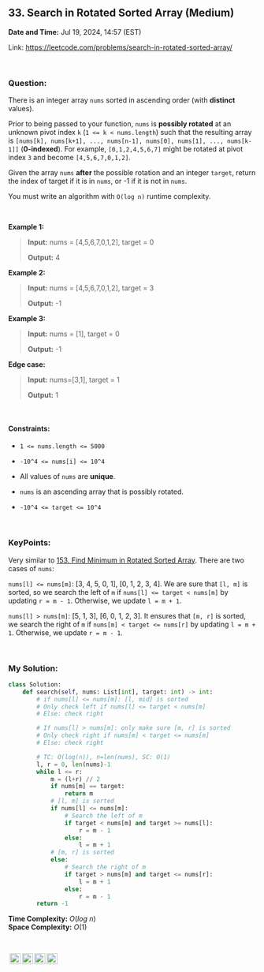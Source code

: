 ## 33. Search in Rotated Sorted Array (Medium)
**Date and Time:** Jul 19, 2024, 14:57 (EST)

Link: https://leetcode.com/problems/search-in-rotated-sorted-array/

<br>

### Question:
There is an integer array `nums` sorted in ascending order (with **distinct** values).

Prior to being passed to your function, `nums` is **possibly rotated** at an unknown pivot index `k` (`1 <= k < nums.length`) such that the resulting array is `[nums[k], nums[k+1], ..., nums[n-1], nums[0], nums[1], ..., nums[k-1]]` (**0-indexed**). For example, `[0,1,2,4,5,6,7]` might be rotated at pivot index `3` and become `[4,5,6,7,0,1,2]`.

Given the array `nums` **after** the possible rotation and an integer `target`, return the index of target if it is in `nums`, or -1 if it is not in `nums`.

You must write an algorithm with `O(log n)` runtime complexity.

<br>

**Example 1:**
> **Input:** nums = [4,5,6,7,0,1,2], target = 0
> 
> **Output:** 4

**Example 2:**
> **Input:** nums = [4,5,6,7,0,1,2], target = 3
> 
> **Output:** -1

**Example 3:**
> **Input:** nums = [1], target = 0
>  
> **Output:** -1

**Edge case:**
> **Input:** nums=[3,1], target = 1
> 
> **Output:** 1

<br>

#### Constraints:
* `1 <= nums.length <= 5000`

* `-10^4 <= nums[i] <= 10^4`

* All values of `nums` are **unique**.

* `nums` is an ascending array that is possibly rotated.

* `-10^4 <= target <= 10^4`

<br>

### KeyPoints: 
Very similar to [153. Find Minimum in Rotated Sorted Array](./questions/153.Find_Minimum_in_Rotated_Sorted_Array(Medium).md). There are two cases of `nums`:

`nums[l] <= nums[m]`: [3, 4, 5, 0, 1], [0, 1, 2, 3, 4]. We are sure that `[l, m]` is sorted, so we search the left of `m` if `nums[l] <= target < nums[m]` by updating `r = m - 1`. Otherwise, we update `l = m + 1`.

`nums[l] > nums[m]`: [5, 1, 3], [6, 0, 1, 2, 3]. It ensures that `[m, r]` is sorted, we search the right of `m` if `nums[m] < target <= nums[r]` by updating `l = m + 1`. Otherwise, we update `r = m - 1`.

<br>

### My Solution:
```python
class Solution:
    def search(self, nums: List[int], target: int) -> int:
        # if nums[l] <= nums[m]: [l, mid] is sorted
        # Only check left if nums[l] <= target < nums[m]
        # Else: check right

        # If nums[l] > nums[m]: only make sure [m, r] is sorted
        # Only check right if nums[m] < target <= nums[m]
        # Else: check right

        # TC: O(log(n)), n=len(nums), SC: O(1)
        l, r = 0, len(nums)-1
        while l <= r:
            m = (l+r) // 2
            if nums[m] == target:
                return m
            # [l, m] is sorted
            if nums[l] <= nums[m]:
                # Search the left of m
                if target < nums[m] and target >= nums[l]:
                    r = m - 1
                else:
                    l = m + 1
            # [m, r] is sorted
            else:
                # Search the right of m
                if target > nums[m] and target <= nums[r]:
                    l = m + 1
                else:
                    r = m - 1
        return -1
```
**Time Complexity:** $O(log\ n)$ <br>
**Space Complexity:** $O(1)$

<br>

<img style="height:22px!important;margin-left:3px;vertical-align:text-bottom;" src="https://mirrors.creativecommons.org/presskit/icons/cc.svg?ref=chooser-v1" alt="CC BY-NC-SA" title="CC BY-NC-SA"><img style="height:22px!important;margin-left:3px;vertical-align:text-bottom;" src="https://mirrors.creativecommons.org/presskit/icons/by.svg?ref=chooser-v1" alt="BY: credit must be given to the creator" title="BY: credit must be given to the creator"><img style="height:22px!important;margin-left:3px;vertical-align:text-bottom;" src="https://mirrors.creativecommons.org/presskit/icons/nc.svg?ref=chooser-v1" alt="NC: Only noncommercial uses of the work are permitted" title="NC: Only noncommercial uses of the work are permitted"><img style="height:22px!important;margin-left:3px;vertical-align:text-bottom;" src="https://mirrors.creativecommons.org/presskit/icons/sa.svg?ref=chooser-v1" alt="SA: Adaptations must be shared under the same terms" title="SA: Adaptations must be shared under the same terms">